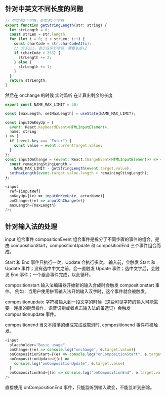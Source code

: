 ## 针对中英文不同长度的问题

```js
// 中文占2个字符，英文占1个字符
export function getStringLength(str: string) {
  let strLength = 0;
  const strLen = str.length;
  for (let i = 0; i < strLen; i++) {
    const charCode = str.charCodeAt(i);
    // 大于255，表示双字节字符，需要长度+2
    if (charCode > 255) {
      strLength += 2;
    } else {
      strLength += 1;
    }
  }
  return strLength;
}
```

然后在 onchange 的时候 实时监听 在计算出剩余的长度

```js
export const NAME_MAX_LIMIT = 40;

const [maxLength, setMaxLength] = useState(NAME_MAX_LIMIT);

const inputOnKeyUp = (
  event: React.KeyboardEvent<HTMLInputElement>,
  name: string
) => {
  if (event.key === "Enter") {
    const value = event.currentTarget.value;
  }
};
const inputOnChange = (event: React.ChangeEvent<HTMLInputElement>) => {
  const remainingStingLength =
    NAME_MAX_LIMIT - getStringLength(event.target.value);
  setMaxLength(event.target.value.length + remainingStingLength);
};

<input
  ref={inputRef}
  onKeyUp={(e) => inputOnKeyUp(e, actorName)}
  onChange={(e) => inputOnChange(e)}
  maxLength={maxLength}
/>;
```

## 针对输入法的处理

input 组合事件
compositionEvent 组合事件是拆分了不同步骤的事件的组合，是由 compositionStart，compositionUpdate 和 compositionEnd 三个事件组合而成。

Start 和 End 事件只执行一次，Update 会执行多次。
输入前，会触发 Start 和 Update 事件；没有选中中文之前，会一直触发 Update 事件；选中文字后，会触发 End 事件；一个组合事件完成，以此循环。

compositionstart
输入法编辑器开始新的输入合成时会触发 compositionstart 事件。
例如：当用户使用拼音输入法开始输入汉字时，这个事件就会被触发。

compositionupdate
字符被输入到一段文字的时候（这些可见字符的输入可能需要一连串的键盘操作、语音识别或者点击输入法的备选词）会触发 compositionupdate 事件。

compositionend
当文本段落的组成完成或取消时, compositionend 事件将被触发。

```js
<input
  placeholder="Basic usage"
  onChange={(e) => console.log("onchange", e.target.value)}
  onCompositionStart={(e) => console.log("onCompositionStart", e.target.value)}
  onCompositionUpdate={(e) =>
    console.log("onCompositionUpdate", e.target.value)
  }
  onCompositionEnd={(e) => console.log("onCompositionEnd", e.target.value)}
/>
```

直接使用 onCompositionEnd 事件，只能监听到输入改变，不能监听到删除。
